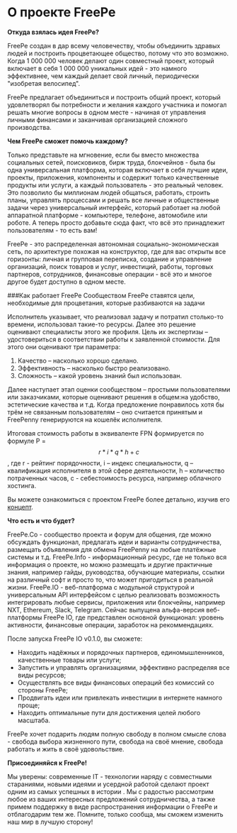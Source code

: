 # О проекте FreePe


**Откуда взялась идея FreePe?**

FreePe создан в дар всему человечеству, чтобы объединить здравых людей и построить процветающее общество, потому что это возможно. Когда 1 000 000 человек делают один совместный проект, который включает в себя 1 000 000 уникальных идей - это намного эффективнее, чем каждый делает свой личный, периодически "изобретая велосипед".

FreePe предлагает объединиться и построить общий проект, который удовлетворял бы потребности и желания каждого участника и помогал решать многие вопросы в одном месте - начиная от управления личными финансами и заканчивая организацией сложного производства.

**Чем FreePe сможет помочь каждому?** 

  Только представьте на мгновение, если бы вместо множества социальных сетей, поисковиков, бирж труда, блокчейнов - была бы одна универсальная платформа, которая включает в себя лучшие идеи, проекты, приложения, компоненты и содержит только качественные продукты или услуги, а каждый пользователь - это реальный человек. Это позволило бы миллионам людей общаться, работать, строить планы, управлять процессами и решать все личные и общественные задачи через универсальный интерфейс, который работает на любой аппаратной платформе - компьютере, телефоне, автомобиле или роботе. А теперь просто добавьте сюда факт, что всё это принадлежит пользователям - то есть вам!

  FreePe - это распределенная автономная социально-экономическая сеть, по архитектуре похожая на конструктор, где для вас открыты все горизонты: личная и групповая переписка, создание и управление организаций, поиск товаров и услуг, инвестиций, работы, торговых партнеров, сотрудников, финансовые операции - всё это и многое другое будет доступно в одном месте. 

###Как работает FreePe
Сообществом FreePe ставятся цели, необходимые для процветания, которые разбиваются на задачи

Исполнитель указывает, что реализовал задачу и потратил столько-то времени, использовал такие-то ресурсы. Далее это решение оценивают специалисты этого же профиля. Цель их экспертизы – удостовериться в соответствии работы к заявленной стоимости. Для этого они оценивают три параметра:
1. Качество – насколько хорошо сделано.
2. Эффективность – насколько быстро реализовано.
3. Сложность – какой уровень знаний был использован.

Далее наступает этап оценки сообществом – простыми пользователями или заказчиками, которые оценивают решения в общем:на удобство, эстетические качества и т.д. Когда предложение понравилось хотя бы трём не связанным пользователям – оно считается принятым и FreePenny генерируются на кошелёк исполнителя.

Итоговая стоимость работы в эквиваленте FPN формируется по формуле P = $$r*i*q*h + c$$, где r - рейтинг порядочности, i – индекс специальности, q – квалификация исполнителя в этой сфере деятельности, h – количество потраченных часов, с - себестоимость ресурса, например облачного хостинга.

Вы можете ознакомиться с проектом FreePe более детально, изучив его [концепт](http://freepe.info/ru/concept.html).

**Что есть и что будет?**

   FreePe.Co - сообщество проекта и форум для общения, где можно обсуждать функционал, предлагать идеи и варианты сотрудничества, размещать объявления для обмена FreePenny на любые платёжные системы и т.д.
  FreePe.Info - информационный ресурс, где не только вся информация о проекте, но можно размещать и другие практичные знания, например гайды, руководства, обучающие материалы, ссылки на различный софт и просто то, что может пригодиться в реальной жизни.
  FreePe.IO - веб-платформа с модульной структурой и универсальным API интерфейсом с целью реализовать возможность интегрировать любые сервисы, приложения или блокчейны, например NXT, Ethereum, Slack, Telegram. Сейчас выпущена альфа-версия веб-платформы FreePe IO, где представлен основной функционал: уровень активности, финансовые операции, заработок на рекоммендациях.

После запуска FreePe IO v0.1.0, вы сможете: 

- Находить надёжных и порядочных партнеров, единомышленников, качественные товары или услуги;
- Запустить и управлять организациями, эффективно распределяя все виды ресурсов;
- Осуществлять все виды финансовых операций без комиссий со стороны FreePe;
- Продвигать идеи или привлекать инвестиции в интернете намного проще;
- Находить оптимальные пути для достижения целей любого масштаба.

FreePe хочет подарить людям полную свободу в полном смысле слова - свобода выбора жизненного пути, свобода на своё мнение, свобода работать и жить в своё удовольствие.

**Присоединяйся к FreePe!**

Мы уверены: современные IT - технологии наряду с совместными стараниями, новыми идеями и усердной работой сделают проект одним из самых успешных в истории . Мы с радостью рассмотрим любое из ваших интересных предложений сотрудничества, а также примем поддержку в виде распространения информации о FreePe и отблагодарим тем же. Помните, только сообща,  мы сможем изменить наш мир в лучшую сторону!


